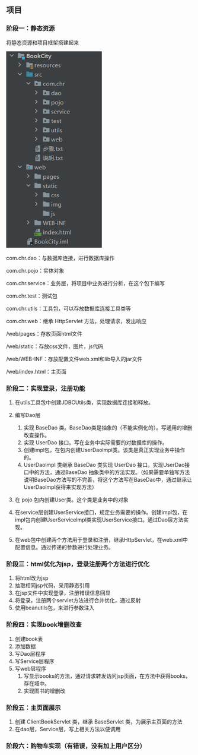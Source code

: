 ## 项目

### 阶段一：静态资源

将静态资源和项目框架搭建起来

![image-20240722185834337](../../0.笔记图片/image-20240722185834337.png)

com.chr.dao：与数据库连接，进行数据库操作

com.chr.pojo：实体对象

com.chr.service：业务层，将项目中业务进行分析，在这个包下编写

com.chr.test：测试包

com.chr.utils：工具包，可以存放数据库连接工具类等

com.chr.web：继承 HttpServlet 方法，处理请求，发出响应



/web/pages：存放页面html文件

/web/static：存放css文件，图片，js代码

/web/WEB-INF：存放配置文件web.xml和lib导入的jar文件

/web/index.html：主页面





### 阶段二：实现登录，注册功能

1. 在utils工具包中创建JDBCUtils类，实现数据库连接和释放。
2. 编写Dao层
   1. 实现 BaseDao 类。BaseDao类是抽象的（不能实例化的）。写通用的增删改查操作。
   2. 实现 UserDao 接口。写在业务中实际需要的对数据库的操作。
   3. 创建impl包，在包内创建UserDaolmpl类。该类是真正实现业务中操作的。
   4. UserDaolmpl 类继承 BaseDao 类实现 UserDao 接口。实现UserDao接口中的方法，通过BaseDao 抽象类中的方法实现。（如果需要单独写方法说明BaseDao方法写的不完善，将这个方法写在BaseDao中，通过继承让UserDaolmpl获得来实现方法）

3. 在 pojo 包内创建User类。这个类是业务中的对象

4. 在service层创建UserService接口，规定业务需要的操作。创建impl包，在impl包内创建UserServicelmpl类实现UserService接口。通过Dao层方法实现。

5. 在web包中创建两个方法用于登录和注册，继承HttpServlet，在web.xml中配置信息。通过传递的参数进行处理业务。





### 阶段三：html优化为jsp，登录注册两个方法进行优化

1. 将html改为jsp
2. 抽取相同jsp代码，采用静态引用
2. 在jsp文件中实现登录，注册错误信息回显
2. 将登录，注册两个servlet方法进行合并优化，通过反射
2. 使用beanutils包，来进行参数注入



### 阶段四：实现book增删改查

1. 创建book表
2. 添加数据
3. 写Dao层程序
4. 写Service层程序
5. 写web层程序
   1. 写显示books的方法，通过请求转发访问jsp页面，在方法中获得books，存在域中。
   1. 实现图书的增删改



### 阶段五：主页面展示

1. 创建 ClientBookServlet 类，继承 BaseServlet 类，为展示主页面的方法
2. 在dao层，Service层，写上相关方法以便调用



### 阶段六：购物车实现（有错误，没有加上用户区分）

